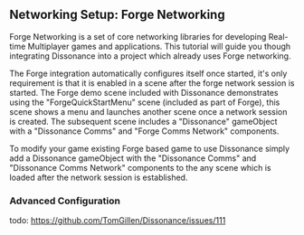 ## Networking Setup: Forge Networking

Forge Networking is a set of core networking libraries for developing Real-time Multiplayer games and applications. This tutorial will guide you though integrating Dissonance into a project which already uses Forge networking.

The Forge integration automatically configures itself once started, it's only requirement is that it is enabled in a scene after the forge network session is started. The Forge demo scene included with Dissonance demonstrates using the "ForgeQuickStartMenu" scene (included as part of Forge), this scene shows a menu and launches another scene once a network session is created. The subsequent scene includes a "Dissonance" gameObject with a "Dissonance Comms" and "Forge Comms Network" components.

To modify your game existing Forge based game to use Dissonance simply add a Dissonance gameObject with the "Dissonance Comms" and "Dissonance Comms Network" components to the any scene which is loaded after the network session is established.

### Advanced Configuration

todo: https://github.com/TomGillen/Dissonance/issues/111